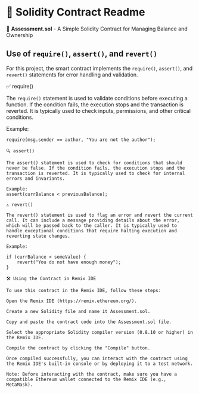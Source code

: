 # 🚀 Solidity Contract Readme

📄 **Assessment.sol** - A Simple Solidity Contract for Managing Balance and Ownership

## Use of `require()`, `assert()`, and `revert()`

For this project, the smart contract implements the `require()`, `assert()`, and `revert()` statements for error handling and validation.

✅ require()

The `require()` statement is used to validate conditions before executing a function. If the condition fails, the execution stops and the transaction is reverted. It is typically used to check inputs, permissions, and other critical conditions.

Example:
```solidity
require(msg.sender == author, "You are not the author");

🔍 assert()

The assert() statement is used to check for conditions that should never be false. If the condition fails, the execution stops and the transaction is reverted. It is typically used to check for internal errors and invariants.

Example:
assert(currBalance < previousBalance);

⚠️ revert()

The revert() statement is used to flag an error and revert the current call. It can include a message providing details about the error, which will be passed back to the caller. It is typically used to handle exceptional conditions that require halting execution and reverting state changes.

Example:

if (currBalance < someValue) {
    revert("You do not have enough money");
}

🛠 Using the Contract in Remix IDE

To use this contract in the Remix IDE, follow these steps:

Open the Remix IDE (https://remix.ethereum.org/).

Create a new Solidity file and name it Assessment.sol.

Copy and paste the contract code into the Assessment.sol file.

Select the appropriate Solidity compiler version (0.8.10 or higher) in the Remix IDE.

Compile the contract by clicking the "Compile" button.

Once compiled successfully, you can interact with the contract using the Remix IDE's built-in console or by deploying it to a test network.

Note: Before interacting with the contract, make sure you have a compatible Ethereum wallet connected to the Remix IDE (e.g., MetaMask).

